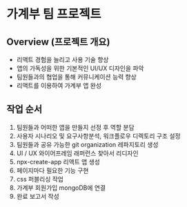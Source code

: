 # 가계부 팀 프로젝트

## Overview (프로젝트 개요)
- 리액트 경험을 늘리고 사용 기술 향상
- 앱의 가독성을 위한 기본적인 UI/UX 디자인을 파악
- 팀원들과의 협업을 통해 커뮤니케이션 능력 향상
- 리액트를 이용하여 가계부 앱 완성
## 작업 순서
1. 팀원들과 어떠한 앱을 만들지 선정 후 역할 분담
2. 사용자 시나리오 및 요구사항분석, 워크플로우 디렉토리 구조 설정
3. 팀원들과 공유 가능한 git organization 레파지토리 생성
4. UI / UX 와이어프레임 래퍼런스 찾아서 리디자인
5. npx-create-app 리액트 앱 생성
6. 페이지마다 필요한 기능 구현
7. css 퍼블리싱 작업
8. 가계부 회원가입 mongoDB에 연결
9. 완료 보고서 작성
